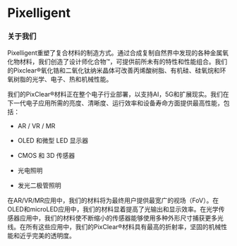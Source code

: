 # Pixelligent

### 关于我们

Pixelligent重塑了复合材料的制造方式。通过合成复制自然界中发现的各种金属氧化物材料，我们创造了设计师化合物™，可提供前所未有的特性和性能组合。我们的Pixclear®氧化锆和二氧化钛纳米晶体可改善丙烯酸树脂、有机硅、硅氧烷和环氧树脂的光学、电子、热和机械性能。

我们的PixClear®材料正在整个电子行业部署，以支持AI，5G和扩展现实。我们在下一代电子应用所需的亮度、清晰度、运行效率和设备寿命方面提供最高性能，包括：

- AR / VR / MR

- OLED 和微型 LED 显示器

- CMOS 和 3D 传感器

- 光电照明

- 发光二极管照明

在AR/VR/MR应用中，我们的材料将为最终用户提供最宽广的视场（FoV）。在OLED和microLED应用中，我们的材料显着提高了光输出和显示效率。在光学传感器应用中，我们的材料使不断缩小的传感器能够使用多种外形尺寸捕获更多光线。在所有这些应用中，我们的PixClear®材料具有最高的折射率，坚固的机械性能和近乎完美的透明度。
